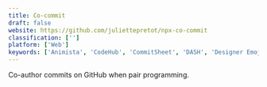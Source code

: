 ```yaml
---
title: Co-commit
draft: false 
website: https://github.com/juliettepretot/npx-co-commit
classification: ['']
platform: ['Web']
keywords: ['Animista', 'CodeHub', 'CommitSheet', 'DASH', 'Designer Emojis', 'Dirpy', 'Gitmoji', 'HTTP Prompt', 'Kite', 'Laser Kitten', 'Phunt', 'Prettier', 'Sublime Tutor', 'Tuple', 'Twemoji 12.0', 'Working Copy', 'gitsome', 'pre-commit']
---
```

Co-author commits on GitHub when pair programming.